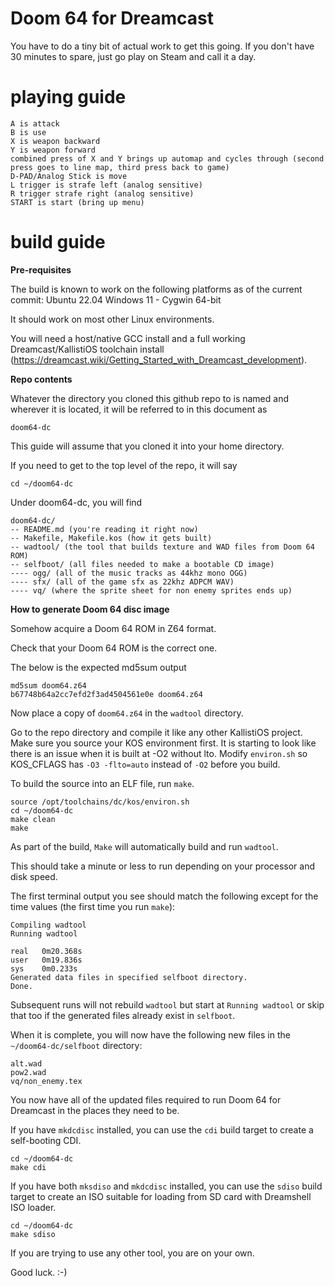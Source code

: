 # Doom 64 for Dreamcast 


You have to do a tiny bit of actual work to get this going. If you don't have 30 minutes to spare, just go play on Steam and call it a day.


# playing guide

    A is attack
    B is use
    X is weapon backward
    Y is weapon forward
    combined press of X and Y brings up automap and cycles through (second press goes to line map, third press back to game)
    D-PAD/Analog Stick is move
    L trigger is strafe left (analog sensitive)
    R trigger strafe right (analog sensitive)
    START is start (bring up menu)

# build guide

**Pre-requisites**

The build is known to work on the following platforms as of the current commit:
    Ubuntu 22.04
    Windows 11
    - Cygwin 64-bit

It should work on most other Linux environments.
    
You will need a host/native GCC install and a full working Dreamcast/KallistiOS toolchain install (https://dreamcast.wiki/Getting_Started_with_Dreamcast_development).



**Repo contents**

Whatever the directory you cloned this github repo to is named and wherever it is located, it will be referred to in this document as

`doom64-dc`

This guide will assume that you cloned it into your home directory. 

If you need to get to the top level of the repo, it will say

    cd ~/doom64-dc

Under doom64-dc, you will find

    doom64-dc/
    -- README.md (you're reading it right now)
    -- Makefile, Makefile.kos (how it gets built)
    -- wadtool/ (the tool that builds texture and WAD files from Doom 64 ROM)
    -- selfboot/ (all files needed to make a bootable CD image)
    ---- ogg/ (all of the music tracks as 44khz mono OGG)
    ---- sfx/ (all of the game sfx as 22khz ADPCM WAV)
    ---- vq/ (where the sprite sheet for non enemy sprites ends up)



**How to generate Doom 64 disc image**

Somehow acquire a Doom 64 ROM in Z64 format.

Check that your Doom 64 ROM is the correct one.

The below is the expected md5sum output

    md5sum doom64.z64
    b67748b64a2cc7efd2f3ad4504561e0e doom64.z64

Now place a copy of `doom64.z64` in the `wadtool` directory.

Go to the repo directory and compile it like any other KallistiOS project. Make sure you source your KOS environment first. It is starting to look like there is an issue when it is built at -O2 without lto. Modify `environ.sh` so KOS_CFLAGS has `-O3 -flto=auto` instead of `-O2` before you build.

To build the source into an ELF file, run `make`.

    source /opt/toolchains/dc/kos/environ.sh
    cd ~/doom64-dc
    make clean
    make

As part of the build, `Make` will automatically build and run `wadtool`.

This should take a minute or less to run depending on your processor and disk speed.

The first terminal output you see should match the following except for the time values (the first time you run `make`):

    Compiling wadtool
    Running wadtool
    
    real   0m20.368s
    user   0m19.836s
    sys    0m0.233s
    Generated data files in specified selfboot directory.
    Done.

Subsequent runs will not rebuild `wadtool` but start at `Running wadtool` or skip that too if the generated files already exist in `selfboot`.

When it is complete, you will now have the following new files in the `~/doom64-dc/selfboot` directory:

    alt.wad
    pow2.wad
    vq/non_enemy.tex

You now have all of the updated files required to run Doom 64 for Dreamcast in the places they need to be.

If you have `mkdcdisc` installed, you can use the `cdi` build target to create a self-booting CDI.

    cd ~/doom64-dc
    make cdi

If you have both `mksdiso` and `mkdcdisc` installed, you can use the `sdiso` build target to create an ISO suitable for loading from SD card with Dreamshell ISO loader.

    cd ~/doom64-dc
    make sdiso

If you are trying to use any other tool, you are on your own.

Good luck. :-)
